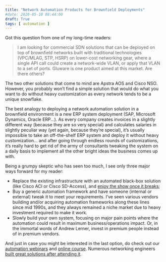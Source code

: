 ```yaml
---
title: "Network Automation Products for Brownfield Deployments"
#date: 2020-05-10 08:44:00
draft: True
tags: [ automation ]
---
```

Got this question from one of my long-time readers:

> I am looking for commercial SDN solutions that can be deployed on top of brownfield networks built with traditional technologies (VPC/MLAG, STP, HSRP) on lower-cost networking gear, where a single API call could create a network-wide VLAN, or apply that VLAN to a set of ports. Gluware is one product aimed at this market. Are there others?

The two other solutions that come to mind are Apstra AOS and Cisco NSO. However, you probably won’t find a simple solution that would do what you want to do without heavy customization as every network tends to be a unique snowflake. 
<!--more-->
The best analogy to deploying a network automation solution in a brownfield environment is a new ERP system deployment (SAP, Microsoft Dynamics, Oracle ERP...). As every company creates invoices in a slightly different way (because they are so very special) and calculates salaries in slightly peculiar way (yet again, because they’re special), it’s usually impossible to take an off-the-shelf ERP system and deploy it without heavy customization… and after going through endless rounds of customizations, it’s really hard to get rid of the army of consultants tweaking the system on a daily basis to implement all the other bright ideas the business comes up with.

Being a grumpy skeptic who has seen too much, I see only three major ways forward for my reader:

* Replace the existing infrastructure with an automated black-box solution (like Cisco ACI or Cisco SD-Access), and [enjoy the show once it breaks](https://blog.ipspace.net/2018/02/how-self-sufficient-do-you-want-to-be.html);
* Buy a generic automation framework and have someone (internal or external) tweak it to meet your requirements. I’ve seen various vendors building and/or acquiring automation frameworks along these lines since mid 1990s, and they always remained a niche market due to heavy investment required to make it work.
* Slowly build your own system, focusing on major pain points where the automation could result in maximum business/operations impact. Or, in the immortal words of Andrew Lerner, invest in premium people instead of in premium vendors.

And just in case you might be interested in the last option, do check out our [automation webinars](https://www.ipspace.net/Roadmap/Network_Automation_webinars) and [online course](https://www.ipspace.net/Building_Network_Automation_Solutions). Numerous networking engineers [built great solutions after attending it](https://www.ipspace.net/NetAutSol/Solutions).
